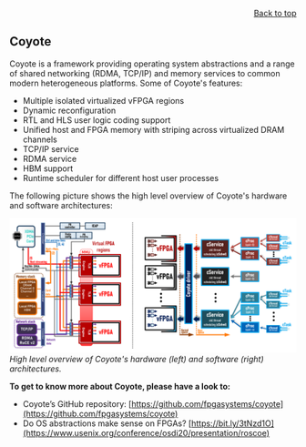 <div id="readme" class="Box-body readme blob js-code-block-container">
<article class="markdown-body entry-content p-3 p-md-6" itemprop="text">
<p align="right">
<a href="https://github.com/fpgasystems/hacc-platform#--hardware-acceleration-platform">Back to top</a>
</p>

## Coyote

Coyote is a framework providing operating system abstractions and a range of shared networking (RDMA, TCP/IP) and memory services to common modern heterogeneous platforms. Some of Coyote's features:

* Multiple isolated virtualized vFPGA regions
* Dynamic reconfiguration
* RTL and HLS user logic coding support
* Unified host and FPGA memory with striping across virtualized DRAM channels
* TCP/IP service
* RDMA service
* HBM support
* Runtime scheduler for different host user processes

The following picture shows the high level overview of Coyote's hardware and software architectures:

![High level overview of Coyote's hardware (left) and software (right) architectures.](./imgs/coyote.png "High level overview of Coyote's hardware (left) and software (right) architectures.")
*High level overview of Coyote's hardware (left) and software (right) architectures.*

**To get to know more about Coyote, please have a look to:**

* Coyote’s GitHub repository: [https://github.com/fpgasystems/coyote](https://github.com/fpgasystems/coyote)
* Do OS abstractions make sense on FPGAs? [https://bit.ly/3tNzd1O](https://www.usenix.org/conference/osdi20/presentation/roscoe)